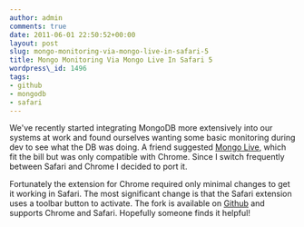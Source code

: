 ```yaml
---
author: admin
comments: true
date: 2011-06-01 22:50:52+00:00
layout: post
slug: mongo-monitoring-via-mongo-live-in-safari-5
title: Mongo Monitoring Via Mongo Live In Safari 5
wordpress\_id: 1496
tags:
- github
- mongodb
- safari
---
```


We've recently started integrating MongoDB more extensively into our systems at work and found ourselves wanting some basic monitoring during dev to see what the DB was doing. A friend suggested [Mongo Live](https://github.com/deftlabs/mongo-live), which fit the bill but was only compatible with Chrome. Since I switch frequently between Safari and Chrome I decided to port it.

Fortunately the extension for Chrome required only minimal changes to get it working in Safari. The most significant change is that the Safari extension uses a toolbar button to activate. The fork is available on [Github](https://github.com/reaperhulk/mongo-live) and supports Chrome and Safari. Hopefully someone finds it helpful!
